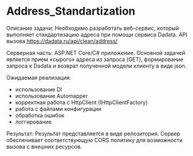 # Address_Standartization

Описание задачи:
Необходимо разработать веб-сервис, который выполняет стандартизацию адреса при помощи сервиса Dadata.
API вызова
https://dadata.ru/api/clean/address/

Серверная часть:
ASP.NET Core/C# приложение.
Основной задачей является прием «сырого» адреса из запроса (GET), формирование запроса к Dadata и возврат полученной модели клиенту в виде json.

Ожидаемая реализация:
- использование DI
- использование Automapper
- корректная работа с HttpClient (IHttpClientFactory)
- работа с файлами конфигурации
- обработка ошибок
- логгирование

Результат:
Результат представляется в виде репозитория. Сервер обеспечивает соответствующую CORS политику для возможности вызова с внешних ресурсов.
